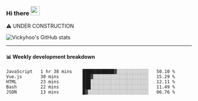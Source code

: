 ### Hi there <a href="https://www.gautamkrishnar.com/"><img src="https://media.giphy.com/media/hvRJCLFzcasrR4ia7z/giphy.gif" width="25px"></a>
⚠️ UNDER CONSTRUCTION

![Vickyhoo's GitHub stats](https://github-readme-stats.vercel.app/api?username=vickyhoo&theme=react&show_icons=true)

---

#### :bar_chart: Weekly development breakdown

<!--START_SECTION:waka-->
```text
JavaScript   1 hr 38 mins    ████████████▓░░░░░░░░░░░░   50.10 % 
Vue.js       30 mins         ███▓░░░░░░░░░░░░░░░░░░░░░   15.29 % 
HTML         23 mins         ███░░░░░░░░░░░░░░░░░░░░░░   12.11 % 
Bash         22 mins         ███░░░░░░░░░░░░░░░░░░░░░░   11.49 % 
JSON         13 mins         █▓░░░░░░░░░░░░░░░░░░░░░░░   06.76 % 
```
<!--END_SECTION:waka-->


<!--
**vickyhoo/vickyhoo** is a ✨ _special_ ✨ repository because its `README.md` (this file) appears on your GitHub profile.

Here are some ideas to get you started:

- 🔭 I’m currently working on ...
- 🌱 I’m currently learning ...
- 👯 I’m looking to collaborate on ...
- 🤔 I’m looking for help with ...
- 💬 Ask me about ...
- 📫 How to reach me: ...
- 😄 Pronouns: ...
- ⚡ Fun fact: ...
-->
